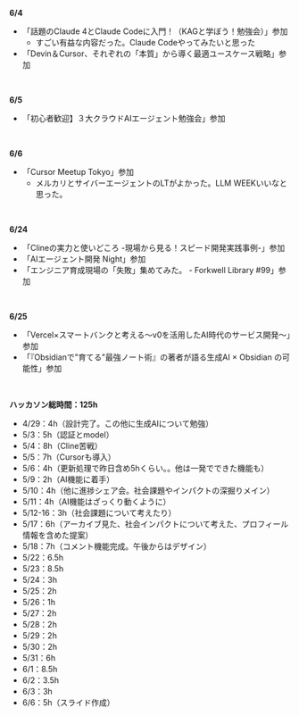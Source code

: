 **6/4**
- 「話題のClaude 4とClaude Codeに入門！（KAGと学ぼう！勉強会）」参加
  - すごい有益な内容だった。Claude Codeやってみたいと思った
- 「Devin＆Cursor、それぞれの「本質」から導く最適ユースケース戦略」参加
<br>

**6/5**
- 「初心者歓迎】３大クラウドAIエージェント勉強会」参加
<br>

**6/6**
- 「Cursor Meetup Tokyo」参加
  - メルカリとサイバーエージェントのLTがよかった。LLM WEEKいいなと思った。
<br>

**6/24**
- 「Clineの実力と使いどころ -現場から見る！スピード開発実践事例-」参加
- 「AIエージェント開発 Night」参加
- 「エンジニア育成現場の「失敗」集めてみた。 - Forkwell Library #99」参加
<br>

**6/25**
- 「Vercel×スマートバンクと考える〜v0を活用したAI時代のサービス開発〜」参加
- 「『Obsidianで"育てる"最強ノート術』の著者が語る生成AI × Obsidian の可能性」参加
<br>

**ハッカソン総時間：125h**
- 4/29：4h（設計完了。この他に生成AIについて勉強）
- 5/3：5h（認証とmodel）
- 5/4：8h（Cline苦戦）
- 5/5：7h（Cursorも導入）
- 5/6：4h（更新処理で昨日含め5hくらい。。他は一発でできた機能も）
- 5/9：2h（AI機能に着手）
- 5/10：4h（他に進捗シェア会。社会課題やインパクトの深掘りメイン）
- 5/11：4h（AI機能はざっくり動くように）
- 5/12-16：3h（社会課題について考えたり）
- 5/17：6h（アーカイブ見た、社会インパクトについて考えた、プロフィール情報を含めた提案）
- 5/18：7h（コメント機能完成。午後からはデザイン）
- 5/22：6.5h
- 5/23：8.5h
- 5/24：3h
- 5/25：2h
- 5/26：1h
- 5/27：2h
- 5/28：2h
- 5/29：2h
- 5/30：2h
- 5/31：6h
- 6/1：8.5h
- 6/2：3.5h
- 6/3：3h
- 6/6：5h（スライド作成）
<br>

